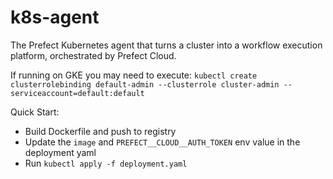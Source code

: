 # k8s-agent

The Prefect Kubernetes agent that turns a cluster into a workflow execution platform, orchestrated by Prefect Cloud.

If running on GKE you may need to execute: `kubectl create clusterrolebinding default-admin --clusterrole cluster-admin --serviceaccount=default:default`

Quick Start:

- Build Dockerfile and push to registry
- Update the `image` and `PREFECT__CLOUD__AUTH_TOKEN` env value in the deployment yaml
- Run `kubectl apply -f deployment.yaml`
